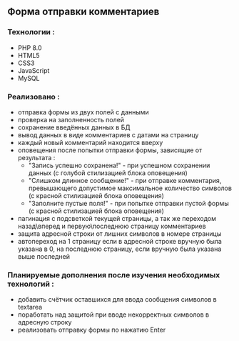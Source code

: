 ## Форма отправки комментариев
### Технологии :
- PHP 8.0
- HTML5
- CSS3
- JavaScript
- MySQL
### Реализовано :
- отправка формы из двух полей с данными
- проверка на заполненность полей
- сохранение введённых данных в БД
- вывод данных в виде комментариев с датами на страницу
- каждый новый комментарий находится вверху
- оповещения после попытки отправки формы, зависящие от результата :
    - "Запись успешно сохранена!" - при успешном сохранении данных (с голубой стилизацией блока оповещения)
    - "Слишком длинное сообщение!" - при отправке комментария, превышающего допустимое максимальное количество символов (с красной стилизацией блока оповещения)
    - "Заполните пустые поля!" - при попытке отправки пустой формы (с красной стилизацией блока оповещения)
- пагинация с подсветкой текущей страницы, а так же переходом назад\вперед и первую\последнюю страницу комментариев
- защита адресной строки от лишних символов в номере страницы
- автопереход на 1 страницу если в адресной строке вручную была указана в 0, на последнюю страницу, если вручную была указана выше последней
### Планируемые дополнения после изучения необходимых технологий :
- добавить счётчик оставшихся для ввода сообщения символов в textarea
- поработать над защитой при вводе некорректных символов в адресную строку
- реализовать отправку формы по нажатию Enter

